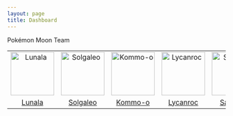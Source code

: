 ```yaml
---
layout: page
title: Dashboard
---
```


<div class="message">
  Pokémon Moon Team
</div>

<div>
<table align="center">

  <tr>
    <td align="center"><img src="https://img.pokemondb.net/sprites/sun-moon/dex/normal/lunala.png" alt="Lunala" height="100px" width="100px"></td>
    <td align="center"><img src="https://img.pokemondb.net/sprites/sun-moon/dex/normal/solgaleo.png" alt="Solgaleo" height="100px" width="100px"></td>		
    <td align="center"><img src="https://img.pokemondb.net/sprites/sun-moon/dex/normal/kommo-o.png" alt="Kommo-o" height="100px" width="100px"></td>
    <td align="center"><img src="https://img.pokemondb.net/sprites/sun-moon/dex/normal/lycanroc-midnight.png" alt="Lycanroc" height="100px" width="100px"></td>
    <td align="center"><img src="https://img.pokemondb.net/sprites/sun-moon/dex/normal/salazzle.png" alt="Salazzle" height="100px" width="100px"></td>
    <td align="center"><img src="https://img.pokemondb.net/sprites/sun-moon/dex/normal/araquanid.png" alt="Araquanid" height="100px" width="100px"></td>
  </tr> 

  <tr>
    <td align="center"><a href="http://pokemondb.net/pokedex/lunala" target="_blank">Lunala</a></td>
    <td align="center"><a href="http://pokemondb.net/pokedex/solgaleo" target="_blank">Solgaleo</a></td>		
    <td align="center"><a href="http://pokemondb.net/pokedex/kommo-o" target="_blank">Kommo-o</a></td>
    <td align="center"><a href="http://pokemondb.net/pokedex/lycanroc" target="_blank">Lycanroc</a></td>
    <td align="center"><a href="http://pokemondb.net/pokedex/salazzle" target="_blank">Salazzle</a></td>
    <td align="center"><a href="http://pokemondb.net/pokedex/araquanid" target="_blank">Araquanid</a></td>
  </tr> 

</table>
</div>

<script>
  (function(i,s,o,g,r,a,m){i['GoogleAnalyticsObject']=r;i[r]=i[r]||function(){
  (i[r].q=i[r].q||[]).push(arguments)},i[r].l=1*new Date();a=s.createElement(o),
  m=s.getElementsByTagName(o)[0];a.async=1;a.src=g;m.parentNode.insertBefore(a,m)
  })(window,document,'script','//www.google-analytics.com/analytics.js','ga');

  ga('create', 'UA-58975019-1', 'auto');
  ga('send', 'pageview');

</script>